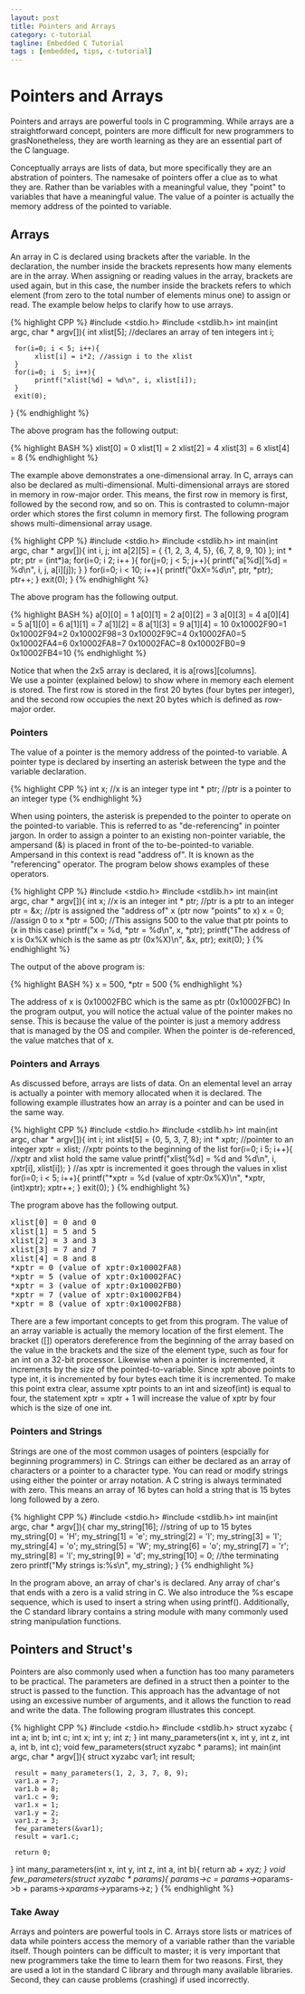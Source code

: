 ```yaml
---
layout: post
title: Pointers and Arrays
category: c-tutorial
tagline: Embedded C Tutorial
tags : [embedded, tips, c-tutorial]
---
```

# Pointers and Arrays

Pointers and arrays are powerful tools in C programming. While arrays are a straightforward concept, pointers are more difficult for new programmers to grasNonetheless, they are worth learning as they are an essential part of the C language.

Conceptually arrays are lists of data, but more specifically they are an abstration of pointers. The namesake of pointers offer a clue as to what they are. Rather than be variables with a meaningful value, they "point" to variables that have a meaningful value. The value of a pointer is actually the memory address of the pointed to variable.

## Arrays

An array in C is declared using brackets after the variable. In the declaration, the number inside the brackets represents how many elements are in the array. When assigning or reading values in the array, brackets are used again, but in this case, the number inside the brackets refers to which element (from zero to the total number of elements minus one) to assign or read. The example below helps to clarify how to use arrays.

{% highlight CPP %}
#include <stdio.h>
#include <stdlib.h>
int main(int argc, char * argv[]){
     int xlist[5];  //declares an array of ten integers
     int i;
 
     for(i=0; i < 5; i++){
          xlist[i] = i*2; //assign i to the xlist
     }
     for(i=0; i  5; i++){
          printf("xlist[%d] = %d\n", i, xlist[i]);
     }
     exit(0);
}
{% endhighlight %}
 
The above program has the following output:

{% highlight BASH %}
xlist[0] = 0
xlist[1] = 2
xlist[2] = 4
xlist[3] = 6
xlist[4] = 8
{% endhighlight %}

The example above demonstrates a one-dimensional array. In C, arrays can also be declared as multi-dimensional. Multi-dimensional arrays are stored in memory in row-major order. This means, the first row in memory is first, followed by the second row, and so on. This is contrasted to column-major order which stores the first column in memory first. The following program shows multi-dimensional array usage.

{% highlight CPP %}
#include <stdio.h>
#include <stdlib.h>
int main(int argc, char * argv[]){
    int i, j;
    int a[2][5] = { {1, 2, 3, 4, 5}, {6, 7, 8, 9, 10} };
    int * ptr;
    ptr = (int*)a;
    for(i=0; i  2; i++ ){
        for(j=0; j < 5; j++){
            printf("a[%d][%d] = %d\n", i, j, a[i][j]);
        }
    }
    for(i=0; i < 10; i++){
        printf("0xX=%d\n", ptr, *ptr);
        ptr++;
    }
    exit(0);
}
{% endhighlight %}

The above program has the following output.

{% highlight BASH %}
a[0][0] = 1
a[0][1] = 2
a[0][2] = 3
a[0][3] = 4
a[0][4] = 5
a[1][0] = 6
a[1][1] = 7
a[1][2] = 8
a[1][3] = 9
a[1][4] = 10
0x10002F90=1
0x10002F94=2
0x10002F98=3
0x10002F9C=4
0x10002FA0=5
0x10002FA4=6
0x10002FA8=7
0x10002FAC=8
0x10002FB0=9
0x10002FB4=10
{% endhighlight %}


Notice that when the 2x5 array is declared, it is a[rows][columns].  
We use a pointer (explained below) to show where in memory each element 
is stored.  The first row is stored in the first 20 bytes (four bytes per integer), 
and the second row occupies the next 20 bytes which is defined as row-major order.

### Pointers

The value of a pointer is the memory address of the pointed-to variable. 
A pointer type is declared by inserting an asterisk between the type 
and the variable declaration.

{% highlight CPP %}
int x; //x is an integer type
int * ptr; //ptr is a pointer to an integer type
{% endhighlight %}
 
When using pointers, the asterisk is prepended to the pointer to operate 
on the pointed-to variable. This is referred to as "de-referencing" 
in pointer jargon. In order to assign a pointer to an existing non-pointer 
variable, the ampersand (&) is placed in front of the to-be-pointed-to variable. 
Ampersand in this context is read "address of". It is known as the "referencing" 
operator. The program below shows examples of these operators.

{% highlight CPP %}
#include <stdio.h>
#include <stdlib.h>
int main(int argc, char * argv[]){
     int x; //x is an integer
     int * ptr; //ptr is a ptr to an integer
     ptr = &x; //ptr is assigned the "address of" x (ptr now "points" to x)
     x = 0; //assign 0 to x
     *ptr = 500; //This assigns 500 to the value that ptr points to (x in this case)
     printf("x = %d, *ptr = %d\n", x, *ptr);
     printf("The address of x is 0x%X which is the same as ptr (0x%X)\n",
          &x,
          ptr);
     exit(0);
}
{% endhighlight %}

The output of the above program is:

{% highlight BASH %}
x = 500, *ptr = 500
{% endhighlight %}


The address of x is 0x10002FBC which is the same as ptr (0x10002FBC)
In the program output, you will notice the actual value of the pointer makes no sense. This is because the value of the pointer is just a memory address that is managed by the OS and compiler. When the pointer is de-referenced, the value matches that of x.

### Pointers and Arrays

As discussed before, arrays are lists of data. On an elemental level an array is actually a pointer with memory allocated when it is declared. The following example illustrates how an array is a pointer and can be used in the same way.

{% highlight CPP %}
#include <stdio.h>
#include <stdlib.h>
int main(int argc, char * argv[]){
     int i;
     int xlist[5] = {0, 5, 3, 7, 8};
     int * xptr; //pointer to an integer
     xptr = xlist; //xptr points to the beginning of the list
     for(i=0; i  5; i++){
          //xptr and xlist hold the same value
          printf("xlist[%d] = %d and %d\n", i, xptr[i], xlist[i]);
     }
     //as xptr is incremented it goes through the values in xlist
     for(i=0; i < 5; i++){
          printf("*xptr = %d (value of xptr:0x%X)\n", *xptr, (int)xptr);
          xptr++;
     }
     exit(0);
}
{% endhighlight %}

The program above has the following output.

<pre>
xlist[0] = 0 and 0
xlist[1] = 5 and 5
xlist[2] = 3 and 3
xlist[3] = 7 and 7
xlist[4] = 8 and 8
*xptr = 0 (value of xptr:0x10002FA8)
*xptr = 5 (value of xptr:0x10002FAC)
*xptr = 3 (value of xptr:0x10002FB0)
*xptr = 7 (value of xptr:0x10002FB4)
*xptr = 8 (value of xptr:0x10002FB8)
</pre>

There are a few important concepts to get from this program. The value of an array variable is actually the memory location of the first element. The bracket ([]) operators dereference from the beginning of the array based on the value in the brackets and the size of the element type, such as four for an int on a 32-bit processor. Likewise when a pointer is incremented, it increments by the size of the pointed-to-variable. Since xptr above points to type int, it is incremented by four bytes each time it is incremented. To make this point extra clear, assume xptr points to an int and sizeof(int) is equal to four, the statement xptr = xptr + 1 will increase the value of xptr by four which is the size of one int.

### Pointers and Strings

Strings are one of the most common usages of pointers (espcially for beginning programmers) in C. Strings can either be declared as an array of characters or a pointer to a character type. You can read or modify strings using either the pointer or array notation. A C string is always terminated with zero. This means an array of 16 bytes can hold a string that is 15 bytes long followed by a zero.

{% highlight CPP %}
#include <stdio.h>
#include <stdlib.h>
int main(int argc, char * argv[]){
     char my_string[16]; //string of up to 15 bytes
     my_string[0] = 'H';
     my_string[1] = 'e';
     my_string[2] = 'l';
     my_string[3] = 'l';
     my_string[4] = 'o';
     my_string[5] = 'W';
     my_string[6] = 'o';
     my_string[7] = 'r';
     my_string[8] = 'l';
     my_string[9] = 'd';
     my_string[10] = 0; //the terminating zero
     printf("My strings is:%s\n", my_string);
}
{% endhighlight %}
 
In the program above, an array of char's is declared. Any array of char's that ends with a zero is a valid string in C. We also introduce the %s escape sequence, which is used to insert a string when using printf(). Additionally, the C standard library contains a string module with many commonly used string manipulation functions.

## Pointers and Struct's

Pointers are also commonly used when a function has too many parameters to be practical. The parameters are defined in a struct then a pointer to the struct is passed to the function. This approach has the advantage of not using an excessive number of arguments, and it allows the function to read and write the data. The following program illustrates this concept.

{% highlight CPP %}
#include <stdio.h>
#include <stdlib.h>
struct xyzabc {
     int a;
     int b;
     int c;
     int x;
     int y;
     int z;
}
int many_parameters(int x, int y, int z, int a, int b, int c);
void few_parameters(struct xyzabc * params);
int main(int argc, char * argv[]){
     struct xyzabc var1;
     int result;
 
     result = many_parameters(1, 2, 3, 7, 8, 9);
     var1.a = 7;
     var1.b = 8;
     var1.c = 9;
     var1.x = 1;
     var1.y = 2;
     var1.z = 3;
     few_parameters(&var1);
     result = var1.c;
 
     return 0;
}
int many_parameters(int x, int y, int z, int a, int b){
     return a*b + x*y*z;
}
void few_parameters(struct xyzabc * params){
     params->c = params->a*params->b + params->x*params->y*params->z;
}
{% endhighlight %}

### Take Away

Arrays and pointers are powerful tools in C. Arrays store lists or matrices of data while pointers access the memory of a variable rather than the variable itself. Though pointers can be difficult to master; it is very important that new programmers take the time to learn them for two reasons. First, they are used a lot in the standard C library and through many available libraries. Second, they can cause problems (crashing) if used incorrectly.

